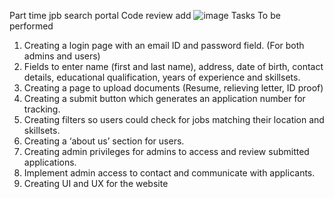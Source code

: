 Part time jpb search portal
Code review
add
![image](https://github.com/Subhom1/part-time-jobs/assets/60026260/22e7a6ab-7138-493c-b457-44eef4ba0918)
Tasks To be performed
1.	Creating a login page with an email ID and password field. (For both admins and users)
2.	Fields to enter name (first and last name), address, date of birth, contact details,  educational qualification, years of experience and skillsets.
3.	Creating a page to upload documents (Resume, relieving letter, ID proof)
4.	Creating a submit button which generates an application number for tracking.
5.	Creating filters so users could check for jobs matching their location and skillsets.
6.	Creating a ‘about us’ section for users.
7.	Creating admin privileges for admins to access and review submitted applications.
8.	Implement admin access to contact and communicate with applicants. 
9.	Creating UI and UX for the website

